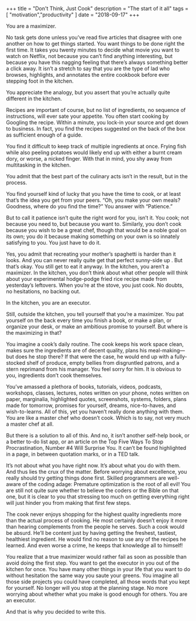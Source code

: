 +++
title = "Don't Think, Just Cook"
description = "The start of it all"
tags = [
    "motivation","productivity"
]
date = "2018-09-17"
+++

You are a maximizer.

No task gets done unless you’ve read five articles that disagree with one another on how to get things started. You want things to be done right the first time. It takes you twenty minutes to decide what movie you want to watch on Netflix, not because you can’t find anything interesting, but because you have this nagging feeling that there’s always something better a click away. It isn’t a stretch to say that you are the type of lad who browses, highlights, and annotates the entire cookbook before ever stepping foot in the kitchen.

You appreciate the analogy, but you assert that you’re actually quite different in the kitchen.

Recipes are important of course, but no list of ingredients, no sequence of instructions, will ever sate your appetite. You often start cooking by Googling the recipe. Within a minute, you lock-in your source and get down to business. In fact, you find the recipes suggested on the back of the box as sufficient enough of a guide.

You find it difficult to keep track of multiple ingredients at once. Frying fish while also peeling potatoes would likely end up with either a burnt cream dory, or worse, a nicked finger. With that in mind, you shy away from multitasking in the kitchen.

You admit that the best part of the culinary acts isn’t in the result, but in the process.

You find yourself kind of lucky that you have the time to cook, or at least that’s the idea you get from your peers. “Oh, you make your own meals? Goodness, where do you find the time?” You answer with “Patience.”

But to call it patience isn’t quite the right word for you, isn’t it. You cook; not because you need to, but because you want to. Similarly, you don’t cook because you wish to be a great chef, though that would be a noble goal on its own; you do it because making something on your own is so innately satisfying to you. You just have to do it.

Yes, you admit that recreating your mother’s spaghetti is harder than it looks. And you can never really quite get that perfect sunny-side up . But that’s okay. You still get to eat it anyway. In the kitchen, you aren’t a maximizer. In the kitchen, you don’t think about what other people will think about your experimental hodge-podge fried rice recipe made from yesterday’s leftovers. When you’re at the stove, you just cook. No doubts, no hesitations, no backing out.

In the kitchen, you are an executor.

Still, outside the kitchen, you tell yourself that you’re a maximizer. You pat yourself on the back every time you finish a book, or make a plan, or organize your desk, or make an ambitious promise to yourself. But where is the maximizing in that?

You imagine a cook’s daily routine. The cook keeps his work space clean, makes sure the ingredients are of decent quality, plans his meal-making—but does he stop there? If that were the case, he would end up with a fully-stocked shelf of produce, empty bellies from disgruntled patrons, and a stern reprimand from his manager. You feel sorry for him.  It is obvious to you, ingredients don’t cook themselves.

You’ve amassed a plethora of books, tutorials, videos, podcasts, workshops, classes, lectures, notes written on your phone, notes written on paper, marginalia, highlighted quotes, screenshots, systems, folders, plans made for tomorrow, promises for yourself, dreams, nice-to-haves,  and wish-to-learns. All of this, yet you haven’t really done anything with them. You are like a master chef who doesn’t cook. Which is to say, not very much a master chef at all.

But there is a solution to all of this. And no, it isn’t another self-help book, or a better to-do list app, or an article on the Top Five Ways To Stop Procrastination, Number #4 Will Surprise You. It can’t be found highlighted in a page, in between quotation marks, or in a TED talk.

It’s not about what you have right now. It’s about what you do with them. And thus lies the crux of the matter. Before worrying about excellence, you really should try getting things done first. Skilled programmers are well-aware of the coding adage: Premature optimization is the root of all evil! You are still not quite sure whether to believe the coders or the Bible on that one, but it is clear to you that stressing too much on getting everything right will just hinder you from making that first few steps.

The cook never enjoys shopping for the highest quality ingredients more than the actual process of cooking. He most certainly doesn’t enjoy it more than hearing complements from the people he serves. Such a cook would be absurd.  He’ll be content just by having getting the freshest, tastiest, healthiest ingredient. He would find no reason to use any of  the recipes he learned. And even worse a crime, he keeps that knowledge all to himself!

You realize that a true maximizer would rather fail as soon as possible than avoid doing the first step.  You want to get the executor in you out of the kitchen for once. You have  many other things in your life that you want to do without hesitation the same way you saute your greens. You imagine all those side projects you could have completed, all those words that you kept for yourself. No longer will you stop at the planning stage. No more worrying about whether what you make is good enough for others. You are an executor.

And that is why you decided to write this.